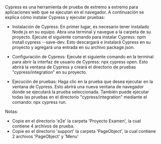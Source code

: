 Cypress es una herramienta de prueba de extremo a extremo para aplicaciones web que se ejecutan en el navegador. A continuación se explica cómo instalar Cypress y ejecutar pruebas:

- Instalación de Cypress:
En primer lugar, es necesario tener instalado Node.js en su equipo.
Abra una terminal y navegue a la carpeta de su proyecto.
Ejecute el siguiente comando para instalar Cypress: npm install cypress --save-dev.
Esto descargará e instalará Cypress en su proyecto y agregará una entrada en su archivo package.json.

- Configuración de Cypress:
Ejecute el siguiente comando en la terminal para abrir la interfaz de usuario de Cypress: npx cypress open.
Esto abrirá la ventana de Cypress y creará el directorio de pruebas "cypress/integration" en su proyecto.

- Ejecución de pruebas:
Haga clic en la prueba que desea ejecutar en la ventana de Cypress.
Esto abrirá una nueva ventana de navegador donde se ejecutará la prueba seleccionada.
También puede ejecutar todas las pruebas en el directorio "cypress/integration" mediante el comando: npx cypress run.


Notas:
- Copie en el directorio 'e2e' la carpeta 'Proyecto Examen', la cual contiene 4 archivos de prueba.
- Copie en el directorio 'support' la carpeta 'PageObject', la cual contiene 2 archivos 'PageObject' y 'Menu'


